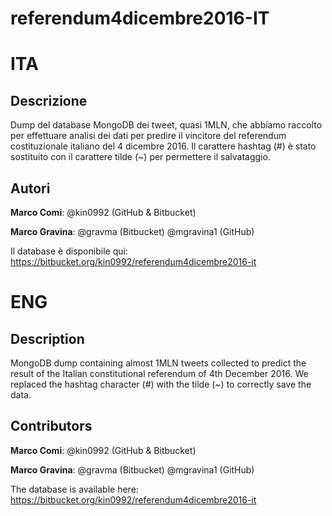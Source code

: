 # referendum4dicembre2016-IT

# ITA

## Descrizione


Dump del database MongoDB dei tweet, quasi 1MLN, che abbiamo raccolto per effettuare analisi dei dati per predire il vincitore del referendum costituzionale italiano del 4 dicembre 2016. Il carattere hashtag (#) è stato sostituito con il carattere tilde (~) per permettere il salvataggio.

## Autori

**Marco Comi**: @kin0992 (GitHub & Bitbucket)

**Marco Gravina**: @gravma (Bitbucket) @mgravina1 (GitHub)

Il database è disponibile qui: 
https://bitbucket.org/kin0992/referendum4dicembre2016-it


# ENG

## Description

MongoDB dump containing almost 1MLN tweets collected to predict the result of the Italian constitutional referendum of 4th December 2016. We replaced the hashtag character (#) with the tilde (~) to correctly save the data.

## Contributors

**Marco Comi**: @kin0992 (GitHub & Bitbucket)

**Marco Gravina**: @gravma (Bitbucket) @mgravina1 (GitHub)

The database is available here: 
https://bitbucket.org/kin0992/referendum4dicembre2016-it
